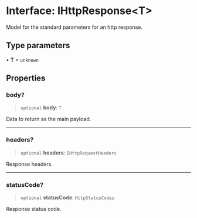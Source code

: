 # Interface: IHttpResponse\<T\>

Model for the standard parameters for an http response.

## Type parameters

• **T** = `unknown`

## Properties

### body?

> `optional` **body**: `T`

Data to return as the main payload.

***

### headers?

> `optional` **headers**: `IHttpRequestHeaders`

Response headers.

***

### statusCode?

> `optional` **statusCode**: `HttpStatusCodes`

Response status code.
